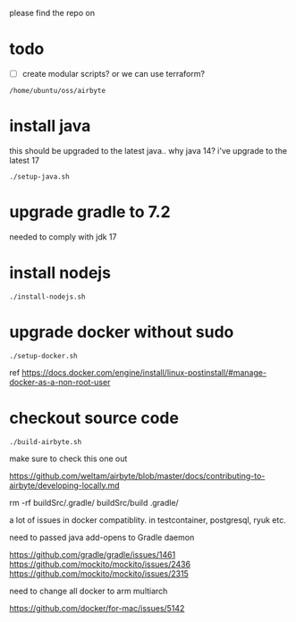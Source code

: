 please find the repo on 

# todo

- [ ] create modular scripts? or we can use terraform?

```shell
/home/ubuntu/oss/airbyte
```

# install java 

this should be upgraded to the latest java.. why java 14? i've upgrade to the latest 17

```
./setup-java.sh
```

# upgrade gradle to 7.2

needed to comply with jdk 17

# install nodejs

```
./install-nodejs.sh
```

# upgrade docker without sudo

```
./setup-docker.sh
```

ref https://docs.docker.com/engine/install/linux-postinstall/#manage-docker-as-a-non-root-user

# checkout source code

```
./build-airbyte.sh
```

make sure to check this one out

https://github.com/weltam/airbyte/blob/master/docs/contributing-to-airbyte/developing-locally.md

 rm -rf buildSrc/.gradle/ buildSrc/build .gradle/

 a lot of issues in docker compatiblity. in testcontainer, postgresql, ryuk etc. 
 
 need to passed java add-opens to Gradle daemon

 https://github.com/gradle/gradle/issues/1461
 https://github.com/mockito/mockito/issues/2436
 https://github.com/mockito/mockito/issues/2315

 need to change all docker to arm multiarch
 
 https://github.com/docker/for-mac/issues/5142
